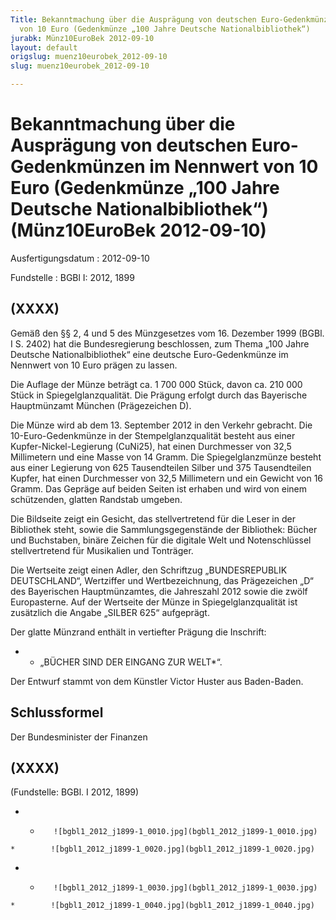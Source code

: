 ```yaml
---
Title: Bekanntmachung über die Ausprägung von deutschen Euro-Gedenkmünzen im Nennwert
  von 10 Euro (Gedenkmünze „100 Jahre Deutsche Nationalbibliothek“)
jurabk: Münz10EuroBek 2012-09-10
layout: default
origslug: muenz10eurobek_2012-09-10
slug: muenz10eurobek_2012-09-10

---
```


# Bekanntmachung über die Ausprägung von deutschen Euro-Gedenkmünzen im Nennwert von 10 Euro (Gedenkmünze „100 Jahre Deutsche Nationalbibliothek“) (Münz10EuroBek 2012-09-10)

Ausfertigungsdatum
:   2012-09-10

Fundstelle
:   BGBl I: 2012, 1899


## (XXXX)

Gemäß den §§ 2, 4 und 5 des Münzgesetzes vom 16. Dezember 1999 (BGBl.
I S. 2402) hat die Bundesregierung beschlossen, zum Thema „100 Jahre
Deutsche Nationalbibliothek“ eine deutsche Euro-Gedenkmünze im
Nennwert von 10 Euro prägen zu lassen.

Die Auflage der Münze beträgt ca. 1 700 000 Stück, davon ca. 210 000
Stück in Spiegelglanzqualität. Die Prägung erfolgt durch das
Bayerische Hauptmünzamt München (Prägezeichen D).

Die Münze wird ab dem 13. September 2012 in den Verkehr gebracht. Die
10-Euro-Gedenkmünze in der Stempelglanzqualität besteht aus einer
Kupfer-Nickel-Legierung (CuNi25), hat einen Durchmesser von 32,5
Millimetern und eine Masse von 14 Gramm. Die Spiegelglanzmünze besteht
aus einer Legierung von 625 Tausendteilen Silber und 375 Tausendteilen
Kupfer, hat einen Durchmesser von 32,5 Millimetern und ein Gewicht von
16 Gramm. Das Gepräge auf beiden Seiten ist erhaben und wird von einem
schützenden, glatten Randstab umgeben.

Die Bildseite zeigt ein Gesicht, das stellvertretend für die Leser in
der Bibliothek steht, sowie die Sammlungsgegenstände der Bibliothek:
Bücher und Buchstaben, binäre Zeichen für die digitale Welt und
Notenschlüssel stellvertretend für Musikalien und Tonträger.

Die Wertseite zeigt einen Adler, den Schriftzug „BUNDESREPUBLIK
DEUTSCHLAND“, Wertziffer und Wertbezeichnung, das Prägezeichen „D“ des
Bayerischen Hauptmünzamtes, die Jahreszahl 2012 sowie die zwölf
Europasterne. Auf der Wertseite der Münze in Spiegelglanzqualität ist
zusätzlich die Angabe „SILBER 625“ aufgeprägt.

Der glatte Münzrand enthält in vertiefter Prägung die Inschrift:

*    *   „BÜCHER SIND DER EINGANG ZUR WELT*“.




Der Entwurf stammt von dem Künstler Victor Huster aus Baden-Baden.


## Schlussformel

Der Bundesminister der Finanzen


## (XXXX)

(Fundstelle: BGBl. I 2012, 1899)


*    *        ![bgbl1_2012_j1899-1_0010.jpg](bgbl1_2012_j1899-1_0010.jpg)
    *        ![bgbl1_2012_j1899-1_0020.jpg](bgbl1_2012_j1899-1_0020.jpg)

*    *        ![bgbl1_2012_j1899-1_0030.jpg](bgbl1_2012_j1899-1_0030.jpg)
    *        ![bgbl1_2012_j1899-1_0040.jpg](bgbl1_2012_j1899-1_0040.jpg)


